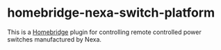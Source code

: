 # homebridge-nexa-switch-platform

This is a [Homebridge](https://www.npmjs.com/package/homebridge) plugin for controlling remote controlled power switches manufactured by Nexa.